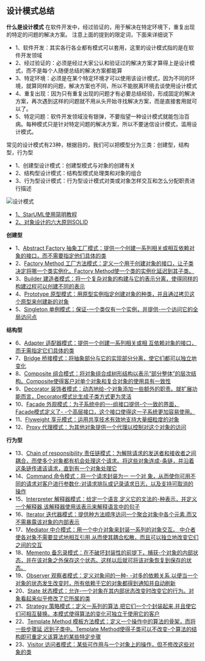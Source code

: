   ## 设计模式总结
  
  **什么是设计模式**
  在软件开发中，经过验证的，用于解决在特定环境下，重复出现的特定的问题的解决方案。
  注意上面的提到的限定词，下面来详细说下
  - 1、软件开发：其实各行各业都有模式可以套用，这里的设计模式指的是在软件开发领域
  - 2、经过验证的：必须是经过大家公认和验证过的解决方案才算得上是设计模式，而不是每个人随便总结的解决方案都能算
  - 3、特定环境：必须是在某个特定环境才可以使用该设计模式，因为不同的环境，就算同样的问题，解决方案也不同，所以不能脱离环境去谈使用设计模式
  - 4、重复出现：因为只有重复出现的问题才有必要总结经验，形成固定的解决方案，再次遇到这样的问题就不用从头开始寻找解决方案，而是直接套用就可以了。
  - 5、特定问题：软件开发领域没有银弹，不要指望一种设计模式就能包治百病。每种模式只是针对特定问题的解决方案，所以不要迷信设计模式，滥用设计模式。
  
  常见的设计模式有23种，根据目的，我们可以把模型分为三类：创建型，结构型，行为型
  
  - 1、创建型设计模式：创建型模式与对象的创建有关
  - 2、结构型设计模式：结构型模式处理类和对象的组合
  - 3、行为型设计模式：行为型设计模式对类或对象怎样交互和怎么分配职责进行描述
  
  ![设计模式](https://github.com/SunshineBrother/JHBlog/blob/master/设计模式/设计模式/image/设计模式.png)
  
  
  - [1、StarUML使用简明教程](https://github.com/SunshineBrother/JHBlog/blob/master/设计模式/设计模式/1、StarUML使用简明教程.md)
  - [2、对象设计的六大原则SOLID](https://github.com/SunshineBrother/JHBlog/blob/master/设计模式/设计模式/2、面向对象设计的六大设计原则.md)
  
  **创建型**
  - 1、[Abstract Factory 抽象工厂模式：提供一个创建一系列相关或相互依赖对象的接口，而不需要指定他们具体的类]()
  - 2、[Factory Method 工厂方法模式：定义一个用于创建对象的接口，让子类决定将哪一个类实例化。Factory Method使一个类的实例化延迟到其子类。]()
  - 3、[Builder 建造者模式：将一个复杂对象的构建与它的表示分离，使得同样的构建过程可以创建不同的表示]()
  - 4、[Prototype 原型模式：用原型实例指定创建对象的种类，并且通过拷贝这个原型来创建新的对象]()
  - 5、[Singleton 单例模式：保证-一个类仅有一个实例，并提供-一个访问它的全局访问点]()
  
  **结构型**
  - 6、[Adapter 适配器模式：提供一个创建一系列相关或相 互依赖对象的接口，而无需指定它们具体的类]()
  - 7、[Bridge 桥接模式：将抽象部分与它的实现部分分离，使它们都可以独立地变化]()
  - 8、[Composite 组合模式：将对象组合成树形结构以表示“部分整体”的层次结构。Composite使得客户对单个对象和复合对象的使用具有一致性]()
  - 9、[Decorator 装饰者模式：动态地给-个对象添加一些额外的职责。就扩展功能而言，Decorator模式比生成子类方式更为灵活]()
  - 10、[Facade 外观模式：为子系统中的一-组接口提供-个一致的界面， Facade模式定义了- -个高层接口，这个接口使得这一子系统更加容易使用。]()
  - 11、[Flyweight 享元模式：运用共享技术有效地支持大量细粒度的对象]()
  - 12、[Proxy 代理模式：为其他对象提供一个代理以控制对这个对象的访问]()
  
  **行为型**
  
  - 13、[Chain of responsibility 责任链模式：为解除请求的发送者和接收者之间耦合，而使多个对象都有机会处理这个请求。将这些对象连成-条链，并沿着这条链传递该请求，直到有一个对象处理它]()
  - 14、[Command 命令模式：将一个请求封装为一 一个对 象，从而使你可用不同的请求对客户进行参数化;对请求排队或记录请求日志，以及支持可取消的操作]()
  - 15、[Interpreter 解释器模式：给定一个语言,定义它的文法的-种表示，并定义一个解释器,该解释器使用该表示来解释语言中的句子]()
  - 16、[Iterator 迭代器模式：提供种方法顺序访问一个聚合对象中各个元素,而又不需暴露该对象的内部表示]()
  - 17、[Mediator 中介模式：用一个中介对象来封装一系列的对象交互。 中介者使各对象不需要显式地相互引用,从而使其耦合松散，而且可以独立地改变它们之间的交互]()
  - 18、[Memento 备忘录模式：在不破坏封装性的前提下，捕获-个对象的内部状态，并在该对象之外保存这个状态。这样以后就可将该对象恢复到保存的状态。]()
  - 19、[Observer 观察者模式：定义对象间的一种- -对多的依赖关系,以便当一个对象的状态发生改变时，所有依赖于它的对象都得到通知并自动刷新]()
  - 20、[State 状态模式：允许-一个对象在其内部状态改变时改变它的行为。对象看起来似乎修改了它所属的类]()
  - 21、[Strategy 策略模式：定义一系列的算法,把它们一个个封装起来,并且使它们可相互替换。本模式使得算法的变化可独立于使用它的客户]()
  - 22、[Template Method 模板方法模式：定义一个操作中的算法的骨架，而将一些步骤延 迟到子类中。Template Method使得子类可以不改变-个算法的结构即可重定义该算法的某些特定步骤]()
  - 23、[Visitor 访问者模式：某些可作用与一个对象上的操作，但不修改这些对象的类]()
